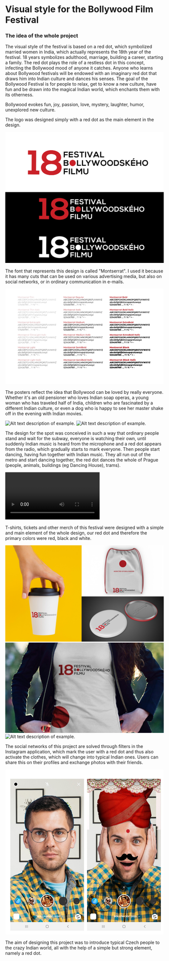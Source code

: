 # Visual style for the Bollywood Film Festival
### The idea of the whole project
The visual style of the festival is based on a red dot, which symbolized married women in India, which actually represents the 18th year of the festival. 
18 years symbolizes adulthood, marriage, building a career, starting a family. 
The red dot plays the role of a restless dot in this concept, infecting the Bollywood mood of anyone it catches. 
Anyone who learns about Bollywood festivals will be endowed with an imaginary red dot that draws him into Indian culture and dances his senses.
The goal of the Bollywood Festival is for people to relax, get to know a new culture, have fun and be drawn into the magical Indian world, 
which enchants them with its otherness.

Bollywood evokes fun, joy, passion, love, mystery, laughter, humor, unexplored new culture.

The logo was designed simply with a red dot as the main element in the design.

![Alt text description of example.](img/bollywood-logo.png)
![Alt text description of example.](img/bollywood-logo-bw.png)

The font that represents this design is called "Montserrat". 
I used it because it has many cuts that can be used on various advertising media, but also on social networks, or in ordinary communication in e-mails.

![Alt text description of example.](img/bollywood-font.png)

The posters reflect the idea that Bollywood can be loved by really everyone. Whether it's an old pensioner who loves Indian soap operas, 
a young woman who has traveled half of India, children who are fascinated by a different Indian culture, or even a dog who is happy 
to see her master shake off in the evening with Indian movies.

![Alt text description of example.](img/bollywood-posters.png)
![Alt text description of example.](img/bollywood-posters2.png)

The design for the spot was conceived in such a way that ordinary people stand and wait for the subway, everyone is watching their own, until suddenly 
Indian music is heard from the microphone and a red dot appears from the radio, which gradually starts to mark everyone. 
Then people start dancing, having fun together with Indian music. They all run out of the metro and start dancing together, 
the red dot dances the whole of Prague (people, animals, buildings (eg Dancing House), trams).

<video> <video controls src="bollywood-spot.mp4"> </video>

T-shirts, tickets and other merch of this festival were designed with a simple and main element of the whole design, 
our red dot and therefore the primary colors were red, black and white.

![Alt text description of example.](img/bollywood-merch.png)
![Alt text description of example.](img/bollywood-tshirt.png)
![Alt text description of example.](img/bollywood-tickets.png)

The social networks of this project are solved through filters in the Instagram application, which mark the user with a red dot and thus also activate the clothes, which will change into typical Indian ones. Users can share this on their profiles and exchange photos with their friends.

![Alt text description of example.](img/bollywood-filters.jpg)

The aim of designing this project was to introduce typical Czech people to the crazy Indian world, all with the help of a simple but strong element, namely a red dot.
